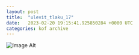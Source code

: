 ```yaml
---
layout:	post
title:	"ulevit_tlaku_17"
date:	2023-02-20 19:15:41.925850284 +0000 UTC
categories:	kof archive
---
```


![Image Alt](https://k0f.github.io/assets/ulevit_tlaku_17.png)
